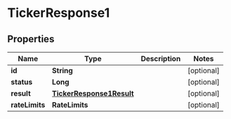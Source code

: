 

# TickerResponse1


## Properties

| Name | Type | Description | Notes |
|------------ | ------------- | ------------- | -------------|
|**id** | **String** |  |  [optional] |
|**status** | **Long** |  |  [optional] |
|**result** | [**TickerResponse1Result**](TickerResponse1Result.md) |  |  [optional] |
|**rateLimits** | **RateLimits** |  |  [optional] |



